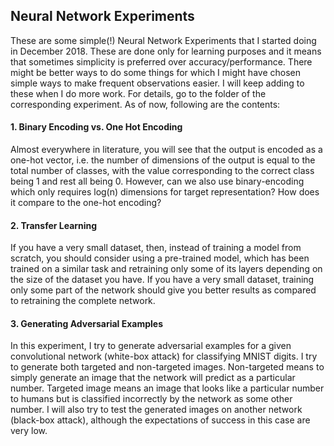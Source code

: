 ## Neural Network Experiments
These are some simple(!) Neural Network Experiments that I started doing in December 2018.
These are done only for learning purposes and it means that sometimes simplicity is preferred over accuracy/performance.
There might be better ways to do some things for which I might have chosen simple ways to make frequent observations easier.
I will keep adding to these when I do more work. For details, go to the folder of the corresponding experiment.
As of now, following are the contents:

#### 1. Binary Encoding vs. One Hot Encoding

Almost everywhere in literature, you will see that the output is encoded as a one-hot vector, i.e. the number of dimensions of the output is equal to the total number of classes, with the value corresponding to the correct class being 1 and rest all being 0. However, can we also use binary-encoding which only requires log(n) dimensions for target representation? How does it compare to the one-hot encoding?

#### 2. Transfer Learning

If you have a very small dataset, then, instead of training a model from scratch, you should consider using a pre-trained model, which has been trained on a similar task and retraining only some of its layers depending on the size of the dataset you have. If you have a very small dataset, training only some part of the network should give you better results as compared to retraining the complete network.

#### 3. Generating Adversarial Examples

In this experiment, I try to generate adversarial examples for a given convolutional network (white-box attack) for classifying MNIST digits. I try to generate both targeted and non-targeted images. Non-targeted means to simply generate an image that the network will predict as a particular number. Targeted image means an image that looks like a particular number to humans but is classified incorrectly by the network as some other number. I will also try to test the generated images on another network (black-box attack), although the expectations of success in this case are very low.